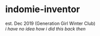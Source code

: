 # indomie-inventor
est. Dec 2019 (Generation Girl Winter Club)
<br><i>i have no idea how i did this back then</i>
